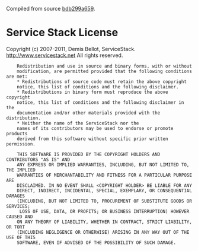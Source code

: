 Compiled from source [bdb299a659](https://github.com/ServiceStack/ServiceStack/tree/bdb299a6594a5f620735b6c3c20016b5b3ad5f5d/).

# Service Stack License

Copyright (c) 2007-2011, Demis Bellot, ServiceStack.
	http://www.servicestack.net
		All rights reserved.
		
		Redistribution and use in source and binary forms, with or without
		modification, are permitted provided that the following conditions are met:
		* Redistributions of source code must retain the above copyright
		notice, this list of conditions and the following disclaimer.
		* Redistributions in binary form must reproduce the above copyright
		notice, this list of conditions and the following disclaimer in the
		documentation and/or other materials provided with the distribution.
		* Neither the name of the ServiceStack nor the
		names of its contributors may be used to endorse or promote products
		derived from this software without specific prior written permission.
		
		THIS SOFTWARE IS PROVIDED BY THE COPYRIGHT HOLDERS AND CONTRIBUTORS "AS IS" AND
		ANY EXPRESS OR IMPLIED WARRANTIES, INCLUDING, BUT NOT LIMITED TO, THE IMPLIED
		WARRANTIES OF MERCHANTABILITY AND FITNESS FOR A PARTICULAR PURPOSE ARE
		DISCLAIMED. IN NO EVENT SHALL <COPYRIGHT HOLDER> BE LIABLE FOR ANY
		DIRECT, INDIRECT, INCIDENTAL, SPECIAL, EXEMPLARY, OR CONSEQUENTIAL DAMAGES
		(INCLUDING, BUT NOT LIMITED TO, PROCUREMENT OF SUBSTITUTE GOODS OR SERVICES;
		 LOSS OF USE, DATA, OR PROFITS; OR BUSINESS INTERRUPTION) HOWEVER CAUSED AND
		ON ANY THEORY OF LIABILITY, WHETHER IN CONTRACT, STRICT LIABILITY, OR TORT
		(INCLUDING NEGLIGENCE OR OTHERWISE) ARISING IN ANY WAY OUT OF THE USE OF THIS
		SOFTWARE, EVEN IF ADVISED OF THE POSSIBILITY OF SUCH DAMAGE.